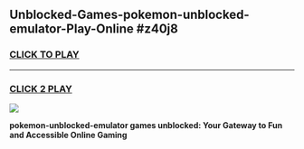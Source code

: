 
## Unblocked-Games-pokemon-unblocked-emulator-Play-Online #z40j8
<h3>
<a href="https://news.freeplayer.one?title=pokemon-unblocked-emulator&ref=3">CLICK TO PLAY</a></h3>
<hr>

<h3>
<a href="https://news.freeplayer.one?title=pokemon-unblocked-emulator&ref=3">CLICK 2 PLAY</a>
  
</h3>

<a href="https://news.freeplayer.one?title=pokemon-unblocked-emulator&ref=3"><img src="https://clearcache.store/games.png"></a>


**pokemon-unblocked-emulator games unblocked: Your Gateway to Fun and Accessible Online Gaming**
